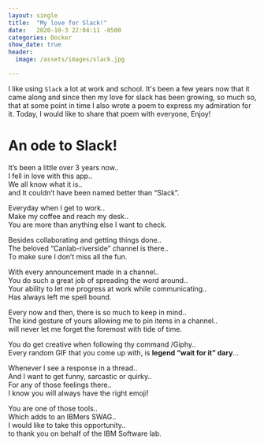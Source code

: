 ```yaml
---
layout: single
title:  "My love for Slack!"
date:   2020-10-3 22:04:11 -0500
categories: Docker
show_date: true 
header:
  image: /assets/images/slack.jpg

---
```


I like using `Slack` a lot at work and school. It's been a few years now that it came along and since then my love for slack has been growing, so much so, that at some point in time I also wrote a poem to express my admiration for it. Today, I would like to share that poem with everyone, Enjoy!  

<h1 id="An Ode To Slack!">An ode to Slack!</h1>

It’s been a little over 3 years now..<br/>
I fell in love with this app..<br/>
We all know what it is..<br/>
and It couldn’t have been named better than “Slack”.

Everyday when I get to work..<br/>
Make my coffee and reach my desk..<br/>
You are more than anything else I want to check.

Besides collaborating and getting things done..<br/>
The beloved “Canlab-riverside” channel is there..<br/>
To make sure I don’t miss all the fun.

With every announcement made in a channel..<br/>
You do such a great job of spreading the word around..<br/>
Your ability to let me progress at work while communicating..<br/>
Has always left me spell bound.

Every now and then, there is so much to keep in mind..<br/>
The kind gesture of yours allowing me to pin items in a channel..<br/>
will never let me forget the foremost with tide of time.

You do get creative when following thy command /Giphy..<br/>
Every random GIF that you come up with, is **legend “wait for it” dary**…<br/>

Whenever I see a response in a thread..<br/>
And I want to get funny, sarcastic or quirky..<br/>
For any of those feelings there..<br/>
I know you will always have the right emoji!

You are one of those tools..<br/>
Which adds to an IBMers SWAG..<br/>
I would like to take this opportunity..<br/>
to thank you on behalf of the IBM Software lab. 